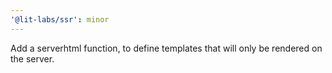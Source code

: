 ```yaml
---
'@lit-labs/ssr': minor
---
```


Add a serverhtml function, to define templates that will only be rendered on the server.
